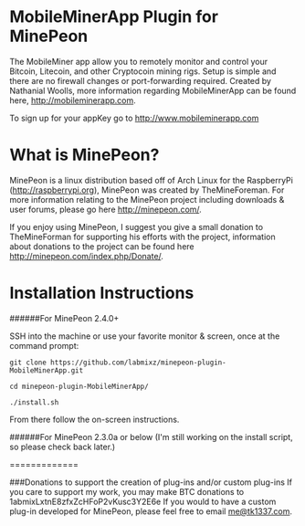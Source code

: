 MobileMinerApp Plugin for MinePeon
==============
The MobileMiner app allow you to remotely monitor and control your Bitcoin, Litecoin, and other Cryptocoin mining rigs. Setup is simple and there are no firewall changes or port-forwarding required. Created by Nathanial Woolls, more information regarding MobileMinerApp can be found here, http://mobileminerapp.com. 

To sign up for your appKey go to http://www.mobileminerapp.com

What is MinePeon?
==============
MinePeon is a linux distribution based off of Arch Linux for the RaspberryPi (http://raspberrypi.org), MinePeon was created by TheMineForeman. For more information relating to the MinePeon project including downloads & user forums, please go here http://minepeon.com/.

If you enjoy using MinePeon, I suggest you give a small donation to TheMineForman for supporting his efforts with the project, information about donations to the project can be found here http://minepeon.com/index.php/Donate/.


Installation Instructions
==============
######For MinePeon 2.4.0+

SSH into the machine or use your favorite monitor & screen, once at the command prompt:
```
git clone https://github.com/labmixz/minepeon-plugin-MobileMinerApp.git

cd minepeon-plugin-MobileMinerApp/

./install.sh
```
From there follow the on-screen instructions.

######For MinePeon 2.3.0a or below
(I'm still working on the install script, so please check back later.)


=============


###Donations to support the creation of plug-ins and/or custom plug-ins
If you care to support my work, you may make BTC donations to 1abmixLxtnE8zfxZcHFoP2vKusc3Y2E6e
If you would to have a custom plug-in developed for MinePeon, please feel free to email me@tk1337.com.
